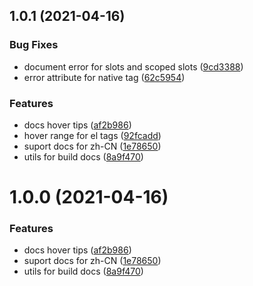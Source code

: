 ## 1.0.1 (2021-04-16)


### Bug Fixes

* document error for slots and scoped slots ([9cd3388](https://github.com/HULANG-BTB/element-ui-helper/commit/9cd33881f2d98af0f347b4c87f1ebbc0eda4143e))
* error attribute for native tag ([62c5954](https://github.com/HULANG-BTB/element-ui-helper/commit/62c59542421b042a164e8726ac8d64d95a08933c))


### Features

* docs hover tips ([af2b986](https://github.com/HULANG-BTB/element-ui-helper/commit/af2b986f44a9dedf89cb238bea98b103feac5a7f))
* hover range for el tags ([92fcadd](https://github.com/HULANG-BTB/element-ui-helper/commit/92fcadd9f05d543d1944949643746b93318e9b23))
* suport docs for zh-CN ([1e78650](https://github.com/HULANG-BTB/element-ui-helper/commit/1e7865088631536cad982b63b6ba5ffa80adaff1))
* utils for build docs ([8a9f470](https://github.com/HULANG-BTB/element-ui-helper/commit/8a9f4700ddd7e923b828ddacb7912fb631c8b9d5))



# 1.0.0 (2021-04-16)


### Features

* docs hover tips ([af2b986](https://github.com/HULANG-BTB/element-ui-helper/commit/af2b986f44a9dedf89cb238bea98b103feac5a7f))
* suport docs for zh-CN ([1e78650](https://github.com/HULANG-BTB/element-ui-helper/commit/1e7865088631536cad982b63b6ba5ffa80adaff1))
* utils for build docs ([8a9f470](https://github.com/HULANG-BTB/element-ui-helper/commit/8a9f4700ddd7e923b828ddacb7912fb631c8b9d5))



